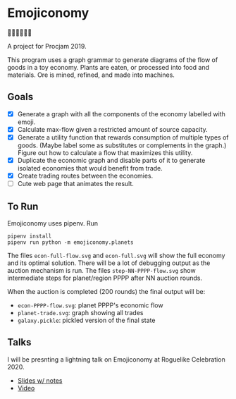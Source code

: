 # Emojiconomy

🌸🍇🍈🍉🍊🍋

A project for Procjam 2019.

This program uses a graph grammar to generate diagrams of the flow of goods
in a toy economy. Plants are eaten, or processed into food and materials.
Ore is mined, refined, and made into machines.

## Goals

 - [X] Generate a graph with all the components of the economy labelled with emoji.
 - [X] Calculate max-flow given a restricted amount of source capacity.
 - [X] Generate a utility function that rewards consumption of multiple types of goods. (Maybe label some as substitutes or complements in the graph.) Figure out how to calculate a flow that maximizes this utility.
 - [X] Duplicate the economic graph and disable parts of it to generate isolated economies that would benefit from trade.
 - [X] Create trading routes between the economies.
 - [ ] Cute web page that animates the result.
  
## To Run

Emojiconomy uses pipenv.  Run

```
pipenv install
pipenv run python -m emojiconomy.planets
```

The files `econ-full-flow.svg` and `econ-full.svg` will show the full economy and its optimal solution.  There will be a lot of debugging output as the auction mechanism is run.  The files `step-NN-PPPP-flow.svg` show intermediate steps for planet/region PPPP after NN auction rounds.

When the auction is completed (200 rounds) the final output will be:
  * `econ-PPPP-flow.svg`: planet PPPP's economic flow
  * `planet-trade.svg`: graph showing all trades
  * `galaxy.pickle`: pickled version of the final state
  
## Talks

I will be presnting a lightning talk on Emojiconomy at Roguelike Celebration 2020.
  * [Slides w/ notes](https://github.com/mgritter/emojiconomy/raw/master/roguelike-celebration-slides-and-notes.pdf)
  * [Video](https://www.youtube.com/watch?v=Q_MFTUYnaf0)
  
